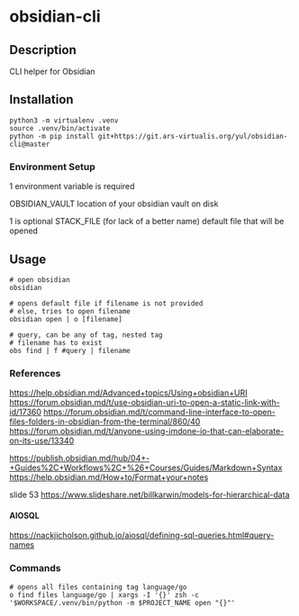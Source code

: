 # obsidian-cli

## Description

CLI helper for Obsidian

## Installation

```shell
python3 -m virtualenv .venv
source .venv/bin/activate
python -m pip install git+https://git.ars-virtualis.org/yul/obsidian-cli@master

```

### Environment Setup

1 environment variable is required

OBSIDIAN_VAULT
location of your obsidian vault on disk

1 is optional
STACK_FILE
(for lack of a better name)
default file that will be opened


## Usage

```shell
# open obsidian
obsidian

# opens default file if filename is not provided
# else, tries to open filename
obsidian open | o [filename]

# query, can be any of tag, nested tag
# filename has to exist
obs find | f #query | filename
```

### References

https://help.obsidian.md/Advanced+topics/Using+obsidian+URI
https://forum.obsidian.md/t/use-obsidian-uri-to-open-a-static-link-with-id/17360
https://forum.obsidian.md/t/command-line-interface-to-open-files-folders-in-obsidian-from-the-terminal/860/40
https://forum.obsidian.md/t/anyone-using-imdone-io-that-can-elaborate-on-its-use/13340

https://publish.obsidian.md/hub/04+-+Guides%2C+Workflows%2C+%26+Courses/Guides/Markdown+Syntax
https://help.obsidian.md/How+to/Format+your+notes

slide 53
https://www.slideshare.net/billkarwin/models-for-hierarchical-data

#### AIOSQL

https://nackjicholson.github.io/aiosql/defining-sql-queries.html#query-names


### Commands

```shell
# opens all files containing tag language/go
o find files language/go | xargs -I '{}' zsh -c '$WORKSPACE/.venv/bin/python -m $PROJECT_NAME open "{}"'
```
